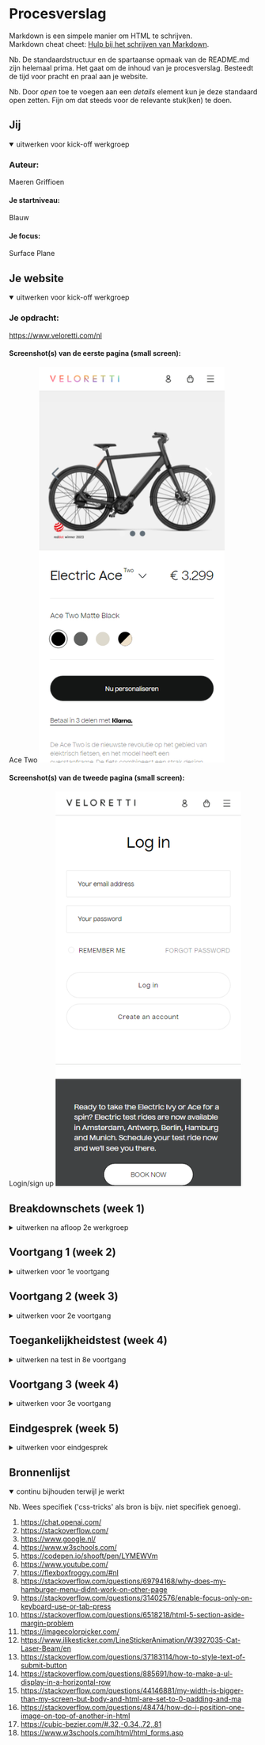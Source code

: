 # Procesverslag
Markdown is een simpele manier om HTML te schrijven.  
Markdown cheat cheet: [Hulp bij het schrijven van Markdown](https://github.com/adam-p/markdown-here/wiki/Markdown-Cheatsheet).

Nb. De standaardstructuur en de spartaanse opmaak van de README.md zijn helemaal prima. Het gaat om de inhoud van je procesverslag. Besteedt de tijd voor pracht en praal aan je website.

Nb. Door *open* toe te voegen aan een *details* element kun je deze standaard open zetten. Fijn om dat steeds voor de relevante stuk(ken) te doen.





## Jij

<details open>
<summary>uitwerken voor kick-off werkgroep</summary>

### Auteur:
Maeren Griffioen

#### Je startniveau:
Blauw

#### Je focus:
Surface Plane
 
</details>





## Je website

<details open>
<summary>uitwerken voor kick-off werkgroep</summary>

### Je opdracht:
https://www.veloretti.com/nl

#### Screenshot(s) van de eerste pagina (small screen): 
Ace Two
<img src="readme-images/Ace-Two.png" width="375px" alt="omschrijving van de pagina">

#### Screenshot(s) van de tweede pagina (small screen):
Login/sign up 
<img src="readme-images/Login.png" width="375px" alt="omschrijving van de pagina">
 
</details>




## Breakdownschets (week 1)

<details>
<summary>uitwerken na afloop 2e werkgroep</summary>

### de hele pagina: 
<img src="readme-images/breakdownschets-hele-pagina.HEIC" width="375px" alt="breakdown van de hele pagina">

### dynamisch deel (bijv menu): 
<img src="readme-images/breakdownschets-dynamisch-deel.HEIC" width="375px" alt="breakdown van een dynamisch deel">

### wellicht nog een dynamisch deel (bijv filter): 
<img src="images/dummy-plaatje.jpg" width="375px" alt="breakdown van nog een dynamisch deel">

</details>





## Voortgang 1 (week 2)

<details>
<summary>uitwerken voor 1e voortgang</summary>

### Stand van zaken
Ik was nog niet zo lang begonnen maar liep al snel tegen een aantal foutjes. Ik had al lang niet meer gecodeert en ik was roestig. Ik moest voor de simpelste dingen google gebruiken.


### Agenda voor meeting
samen met je groepje opstellen

Bente: vragen over toegankelijkheid, en formaat van foto's   
Jamie: laten kijken naar HTML, nog een ander vraagje<br>
Maeren: laten kijken naar html, buttons in een ul andere stijl maken<br>
Sanne: paar vraagjes over html<br>
Tim: vragen over html en css, vragen over de opbouw van html en css

### Verslag van meeting
hier na afloop snel de uitkomsten van de meeting vastleggen

- Mijn vragen zijn beantwoord en ik snap mijn code een stukje beter.
- Ik kreeg te horen dat ik flink aan de bak moet, omdat ik nog niet zover ben.


</details>





## Voortgang 2 (week 3)

<details>
<summary>uitwerken voor 2e voortgang</summary>

### Stand van zaken
Het ging hier al een stuk beter. Ik was een stuk verder met de website ik kon de simpele code snel typen zonder na te denken maar heb nog moeite met het selecteren van elementen vanuit de html in de css. Ook het positioneren in de css vind ik nog lastig.


### Agenda voor meeting
samen met je groepje opstellen

Bente: vragen over responsive, nav en uitklap menu, grid voor foto galerij
Stella: vragen over hamburger menu<br>
Maeren: vragen over hamburger menu en nog wat andere kleine dingetjes met code en of ik gedownload font op de site kan zetten<br>
Tim: vragen over hamburger menu

### Verslag van meeting
hier na afloop snel de uitkomsten van de meeting vastleggen

- Kleine foutjes zijn opgelost
- hamburger menu moet nog gedaan worden
- mijn website ziet er al prima uit


</details>





## Toegankelijkheidstest (week 4)

<details>
<summary>uitwerken na test in 8e voortgang</summary>

### Bevindingen
Lijst met je bevindingen die in de test naar voren kwamen:

#### Ik was een heel eind
Ik had nog een paar kleine dingetjes die aangepast moesten worden.

Ik heb mijn html nog niet gevalideert, sommige focus states werken niet, ik moet nog eigen hover en focus states toevoegen en darkmode heb ik niet.

Deze heb ik inmiddels opgelost. De validatie bracht een paar kleine foutjes naar voren. Focus states zijn gefixt. eigen hover en focus states zijn toegevoegd. Darkmode is na veel werk toegevoegd en werken op de hele html inclusief iconen.


</details>





## Voortgang 3 (week 4)

<details>
<summary>uitwerken voor 3e voortgang</summary>

### Stand van zaken
Ik begreep het selecteren al een stuk beter. Af en toe typte ik iets zoals "main button ul:nth-of-type(2) img" in een keer goed. Ik was dan ook erg blij hiermee en werd zelfs enthousiast van het coderen. Het positioneren van elementen op de juiste manier bleef last maar het ginge stukken beter dan de week der voor. Op dit punt liep ik niet meer vast op kleine foutjes. Als ik ergens op vastliep en de oplossing ervan opzocht las ik vreemde termen waar ik nog nooit van had gehoord. 


### Agenda voor meeting
samen met je groepje opstellen

Bente: vragen over footer, responsive, javascript en nog paar kleine dinge op website.   
Maeren: Ik heb een paar kleine vraagjes maar hier kom ik zelf wel uit.<br>
Sanne: vraag over img in de h1<br>
Tim: vragen over responsive en nog laatste check van mn hele website en de responsive state.


### Verslag van meeting
hier na afloop snel de uitkomsten van de meeting vastleggen

- NVT


</details>





## Eindgesprek (week 5)

<details>
<summary>uitwerken voor eindgesprek</summary>

### Stand van zaken
Ik ben erg tevreden met mijn website. Ik had nooit verwacht dat ik zoiets als dit heb kunnen maken. Ik merk dat ik het beter begin te begrijpen en daarom ook leuker begin te vinden. Ik begrijp nu dat als je deze taal beheerst dat er echt lol in zit. Op een aantal vragen heb ik nog steeds geen antwoord. Ook heb ik geleerd dat chatgpt een enorm goede hulp is. Misschien wel een van de beste tools om te leren coderen. Door een specifieke vraag te stellen geeft hij antwoord hierop inclusief uitleg. Dit werkt als geen andere website.

### Screenshot(s)

<img src="readme-images/index.png" width="375px" alt="index">
<img src="readme-images/index-darkmode.png" width="375px" alt="index darkmode">
<img src="readme-images/login-2.png" width="375px" alt="login">
<img src="readme-images/login-darkmode.png" width="375px" alt="login darkmode">

</details>





## Bronnenlijst

<details open>
<summary>continu bijhouden terwijl je werkt</summary>

Nb. Wees specifiek ('css-tricks' als bron is bijv. niet specifiek genoeg).

1. https://chat.openai.com/
2. https://stackoverflow.com/
3. https://www.google.nl/
4. https://www.w3schools.com/
5. https://codepen.io/shooft/pen/LYMEWVm
6. https://www.youtube.com/
7. https://flexboxfroggy.com/#nl
8. https://stackoverflow.com/questions/69794168/why-does-my-hamburger-menu-didnt-work-on-other-page
9. https://stackoverflow.com/questions/31402576/enable-focus-only-on-keyboard-use-or-tab-press
10. https://stackoverflow.com/questions/6518218/html-5-section-aside-margin-problem
11. https://imagecolorpicker.com/
12. https://www.ilikesticker.com/LineStickerAnimation/W3927035-Cat-Laser-Beam/en
13. https://stackoverflow.com/questions/37183114/how-to-style-text-of-submit-button
14. https://stackoverflow.com/questions/885691/how-to-make-a-ul-display-in-a-horizontal-row
15. https://stackoverflow.com/questions/44146881/my-width-is-bigger-than-my-screen-but-body-and-html-are-set-to-0-padding-and-ma
16. https://stackoverflow.com/questions/48474/how-do-i-position-one-image-on-top-of-another-in-html
17. https://cubic-bezier.com/#.32,-0.34,.72,.81
18. https://www.w3schools.com/html/html_forms.asp

</details>
